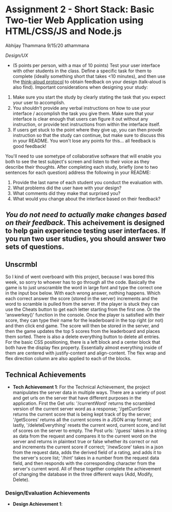Assignment 2 - Short Stack: Basic Two-tier Web Application using HTML/CSS/JS and Node.js  
===

Abhijay Thammana 9/15/20
athammana

*Design/UX*
- (5 points per person, with a max of 10 points) Test your user interface with other students in the class. Define a specific task for them to complete (ideally something short that takes <10 minutes), and then use the [think-aloud protocol](https://en.wikipedia.org/wiki/Think_aloud_protocol) to obtain feedback on your design (talk-aloud is also find). Important considerations when designing your study:

1. Make sure you start the study by clearly stating the task that you expect your user to accomplish.
2. You shouldn't provide any verbal instructions on how to use your interface / accomplish the task you give them. Make sure that your interface is clear enough that users can figure it out without any instruction, or provide text instructions from within the interface itself. 
3. If users get stuck to the point where they give up, you can then provde instruction so that the study can continue, but make sure to discuss this in your README. You won't lose any points for this... all feedback is good feedback!

You'll need to use sometype of collaborative software that will enable you both to see the test subject's screen and listen to their voice as they describe their thoughts. After completing each study, briefly (one to two sentences for each question) address the following in your README:

1. Provide the last name of each student you conduct the evaluation with.
2. What problems did the user have with your design?
3. What comments did they make that surprised you?
4. What would you change about the interface based on their feedback?

*You do not need to actually make changes based on their feedback*. This acheivement is designed to help gain experience testing user interfaces. If you run two user studies, you should answer two sets of questions. 
---

## Unscrmbl
So I kind of went overboard with this project, because I was bored this week, so sorry to whoever has to go through all the code. Basically the game is to just unscramble the word in large font and type the correct one in the input box below. With each wrong answer, nothing happens. Which each correct answer the score (stored in the server) increments and the word to scramble is pulled from the server. If the player is stuck they can use the Cheats button to get each letter starting from the first one. Or the 'answerkey()' function in the console. Once the player is satisfied with their score, they can type their name for the leaderboard in the top right  (or not) and then click end game. The score will then be stored in the server, and then the game updates the top 5 scores from the leaderboard and places them sorted. There is also a delete everything button to delete all entries. For the basic CSS positioning, there is a left block and a center block that both have the display flex property. Essentially almost everything inside of them are centered with justify-content and align-content. The flex wrap and flex direction column are also applied to each of the blocks.

## Technical Achievements
- **Tech Achievement 1**: For the Technical Achievement, the project manipulates the server data in multiple ways. There are a variety of post and get urls on the server that have different purposes in the application. First the Get urls: '/currentWord' returns the scrambled version of the current server word as a response; '/getCurrScore' returns the current score that is being kept track of by the server; '/getScores' returns all the current scores in a JSON array format; and lastly, '/deleteEverything' resets the current word, current score, and list of scores on the server to empty. The Post urls: '/guess' takes in a string as data from the request and compares it to the current word on the server and returns in plaintext true or false whether its correct or not and increments the current score if correct; '/newScore' takes in a json from the request data, adds the derived field of a rating, and adds it to the server's score list; '/hint' takes in a number from the request data field, and then responds with the corresponding character from the server's current word. All of these together complete the achievement of changing the database in the three different ways (Add, Modify, Delete).

### Design/Evaluation Achievements
- **Design Achievement 1**: 
